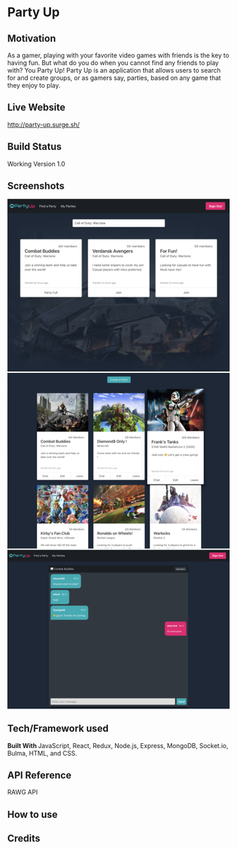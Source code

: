 # Party Up

## Motivation
As a gamer, playing with your favorite video games with friends is the key to having fun. But what do you do  when you cannot find any friends to play with? You Party Up! Party Up is an application that allows users to search for and create groups, or as gamers say, parties, based on any game that they enjoy to play.
 
## Live Website
http://party-up.surge.sh/
 
## Build Status
Working Version 1.0
  
## Screenshots
<img src="./pictures/sc01.png"/>
<img src="./pictures/sc02.png"/>
<img src="./pictures/sc04.png"/>
 
## Tech/Framework used
<b>Built With </b>JavaScript, React, Redux, Node.js, Express, MongoDB, Socket.io, Bulma, HTML, and CSS.
   
## API Reference

RAWG API

## How to use


## Credits
